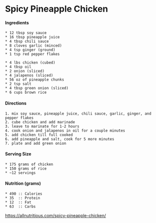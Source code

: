 # Spicy Pineapple Chicken



#### Ingredients
	* 12 tbsp soy sauce
	* 16 tbsp pineapple juice
	* 4 tbsp chili sauce
	* 8 cloves garlic (minced)
	* 4 tsp ginger (ground)
	* 1 tsp red pepper flakes

	* 4 lbs chicken (cubed)
	* 4 tbsp oil
	* 2 onion (sliced)
	* 4 jalapenos (sliced)
	* 56 oz of pineapple chunks
	* 2 tsp salt
	* 4 tbsp green onion (sliced)
	* 6 cups brown rice


#### Directions
	1. mix soy sauce, pineapple juice, chili sauce, garlic, ginger, and pepper flakes
	2. cube chicken and add marinade
	3. leave to marinate for 1-2 hours
	4. cook onion and jalapenos in oil for a couple minutes
	5. add chicken till full cooked
	6. add pineapple and salt, cook for 5 more minutes
	7. plate and add green onion


#### Serving Size
	* 175 grams of chicken
	* 150 grams of rice
	* ~12 servings


#### Nutrition (grams)
	* 490 :: Calories
	* 35  :: Protein
	* 12  :: Fat
	* 63  :: Carbs


https://allnutritious.com/spicy-pineapple-chicken/